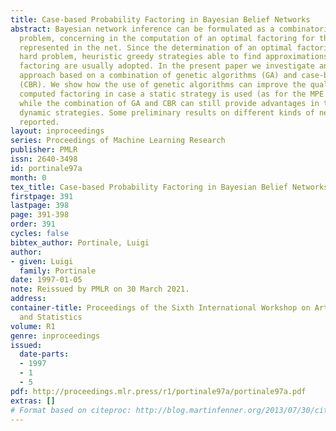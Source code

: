 ```yaml
---
title: Case-based Probability Factoring in Bayesian Belief Networks
abstract: Bayesian network inference can be formulated as a combinatorial optimization
  problem, concerning in the computation of an optimal factoring for the distribution
  represented in the net. Since the determination of an optimal factoring is a computationally
  hard problem, heuristic greedy strategies able to find approximations of the optimal
  factoring are usually adopted. In the present paper we investigate an alternative
  approach based on a combination of genetic algorithms (GA) and case-based reasoning
  (CBR). We show how the use of genetic algorithms can improve the quality of the
  computed factoring in case a static strategy is used (as for the MPE computation),
  while the combination of GA and CBR can still provide advantages in the case of
  dynamic strategies. Some preliminary results on different kinds of nets are then
  reported.
layout: inproceedings
series: Proceedings of Machine Learning Research
publisher: PMLR
issn: 2640-3498
id: portinale97a
month: 0
tex_title: Case-based Probability Factoring in Bayesian Belief Networks
firstpage: 391
lastpage: 398
page: 391-398
order: 391
cycles: false
bibtex_author: Portinale, Luigi
author:
- given: Luigi
  family: Portinale
date: 1997-01-05
note: Reissued by PMLR on 30 March 2021.
address:
container-title: Proceedings of the Sixth International Workshop on Artificial Intelligence
  and Statistics
volume: R1
genre: inproceedings
issued:
  date-parts:
  - 1997
  - 1
  - 5
pdf: http://proceedings.mlr.press/r1/portinale97a/portinale97a.pdf
extras: []
# Format based on citeproc: http://blog.martinfenner.org/2013/07/30/citeproc-yaml-for-bibliographies/
---
```

